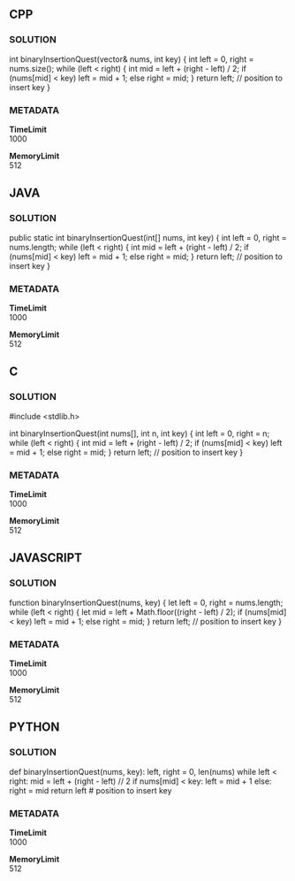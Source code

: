 ## CPP

### SOLUTION

int binaryInsertionQuest(vector<int>& nums, int key) {
    int left = 0, right = nums.size();
    while (left < right) {
        int mid = left + (right - left) / 2;
        if (nums[mid] < key) left = mid + 1;
        else right = mid;
    }
    return left; // position to insert key
}

### METADATA

**TimeLimit**  
1000  

**MemoryLimit**  
512  


## JAVA

### SOLUTION

public static int binaryInsertionQuest(int[] nums, int key) {
    int left = 0, right = nums.length;
    while (left < right) {
        int mid = left + (right - left) / 2;
        if (nums[mid] < key) left = mid + 1;
        else right = mid;
    }
    return left; // position to insert key
}

### METADATA

**TimeLimit**  
1000  

**MemoryLimit**  
512  


## C

### SOLUTION

#include <stdlib.h>

int binaryInsertionQuest(int nums[], int n, int key) {
    int left = 0, right = n;
    while (left < right) {
        int mid = left + (right - left) / 2;
        if (nums[mid] < key) left = mid + 1;
        else right = mid;
    }
    return left; // position to insert key
}

### METADATA

**TimeLimit**  
1000  

**MemoryLimit**  
512  


## JAVASCRIPT

### SOLUTION

function binaryInsertionQuest(nums, key) {
    let left = 0, right = nums.length;
    while (left < right) {
        let mid = left + Math.floor((right - left) / 2);
        if (nums[mid] < key) left = mid + 1;
        else right = mid;
    }
    return left; // position to insert key
}

### METADATA

**TimeLimit**  
1000  

**MemoryLimit**  
512  


## PYTHON

### SOLUTION

def binaryInsertionQuest(nums, key):
    left, right = 0, len(nums)
    while left < right:
        mid = left + (right - left) // 2
        if nums[mid] < key:
            left = mid + 1
        else:
            right = mid
    return left  # position to insert key

### METADATA

**TimeLimit**  
1000  

**MemoryLimit**  
512  
